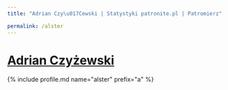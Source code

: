 ```yaml
---
title: "Adrian Czy\u017Cewski | Statystyki patronite.pl | Patromierz"

permalink: /alster
---
```


# [Adrian Czyżewski](https://patronite.pl/alster)

{% include profile.md name="alster" prefix="a" %}
